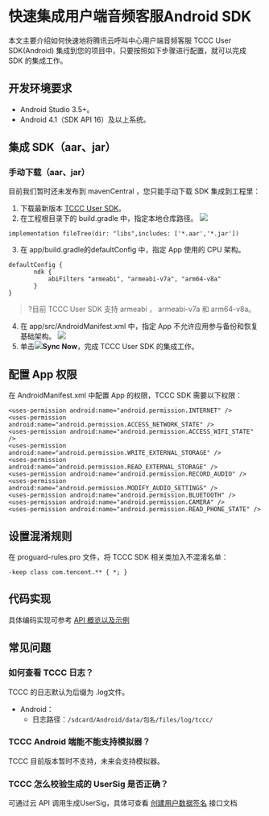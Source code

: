 # 快速集成用户端音频客服Android SDK

本文主要介绍如何快速地将腾讯云呼叫中心用户端音频客服 TCCC User SDK(Android) 集成到您的项目中，只要按照如下步骤进行配置，就可以完成 SDK 的集成工作。

## 开发环境要求
- Android Studio 3.5+。
- Android 4.1（SDK API 16）及以上系统。

## 集成 SDK（aar、jar）

### 手动下载（aar、jar）
目前我们暂时还未发布到 mavenCentral ，您只能手动下载 SDK 集成到工程里：

1. 下载最新版本 [TCCC User SDK](https://tccc.qcloud.com/assets/doc/user/release/TCCCCloud_android_aar_last.zip)。
2. 在工程根目录下的 build.gradle 中，指定本地仓库路径。
![](https://qcloudimg.tencent-cloud.cn/raw/0d3ee08fd77fef568776f5b693f8403a.png)
```
implementation fileTree(dir: "libs",includes: ['*.aar','*.jar'])
```
3. 在 app/build.gradle的defaultConfig 中，指定 App 使用的 CPU 架构。
```
defaultConfig {
       ndk {
           abiFilters "armeabi", "armeabi-v7a", "arm64-v8a"
       }
}
```
>?目前 TCCC User SDK 支持 armeabi ， armeabi-v7a 和 arm64-v8a。
4. 在 app/src/AndroidManifest.xml 中，指定 App 不允许应用参与备份和恢复基础架构。
![](https://qcloudimg.tencent-cloud.cn/raw/5ddbf9424b6f5157b17a61f368b54f20.png)
5. 单击![](https://main.qcloudimg.com/raw/d6b018054b535424bb23e42d33744d03.png)**Sync Now**，完成 TCCC User SDK 的集成工作。


## 配置 App 权限
在 AndroidManifest.xml 中配置 App 的权限，TCCC SDK 需要以下权限：
```
<uses-permission android:name="android.permission.INTERNET" />
<uses-permission android:name="android.permission.ACCESS_NETWORK_STATE" />
<uses-permission android:name="android.permission.ACCESS_WIFI_STATE" />
<uses-permission android:name="android.permission.WRITE_EXTERNAL_STORAGE" />
<uses-permission android:name="android.permission.READ_EXTERNAL_STORAGE" />
<uses-permission android:name="android.permission.RECORD_AUDIO" />
<uses-permission android:name="android.permission.MODIFY_AUDIO_SETTINGS" />
<uses-permission android:name="android.permission.BLUETOOTH" />
<uses-permission android:name="android.permission.CAMERA" />
<uses-permission android:name="android.permission.READ_PHONE_STATE" />
```


## 设置混淆规则
在 proguard-rules.pro 文件，将 TCCC SDK 相关类加入不混淆名单：

```
-keep class com.tencent.** { *; }
```
## 代码实现
具体编码实现可参考 [API 概览以及示例](api.md)

## 常见问题
###  如何查看 TCCC 日志？
TCCC 的日志默认为后缀为 .log文件。
- Android：
    - 日志路径：`/sdcard/Android/data/包名/files/log/tccc/`

### TCCC Android 端能不能支持模拟器？
TCCC 目前版本暂时不支持，未来会支持模拟器。


### TCCC 怎么校验生成的 UserSig 是否正确？ 
可通过云 API 调用生成UserSig，具体可查看 [创建用户数据签名](https://cloud.tencent.com/document/product/679/58260) 接口文档


